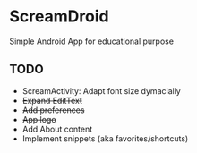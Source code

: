 # ScreamDroid

Simple Android App for educational purpose

## TODO

* ScreamActivity: Adapt font size dymacially
* ~~Expand EditText~~
* ~~Add preferences~~
* ~~App logo~~
* Add About content
* Implement snippets (aka favorites/shortcuts)
